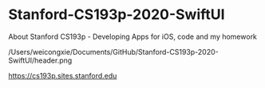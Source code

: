 # Stanford-CS193p-2020-SwiftUI
About Stanford CS193p - Developing Apps for iOS, code and my homework

/Users/weicongxie/Documents/GitHub/Stanford-CS193p-2020-SwiftUI/header.png

https://cs193p.sites.stanford.edu
